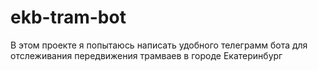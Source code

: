 # ekb-tram-bot
В этом проекте я попытаюсь написать удобного телеграмм бота для отслеживания передвижения трамваев в городе Екатеринбург
